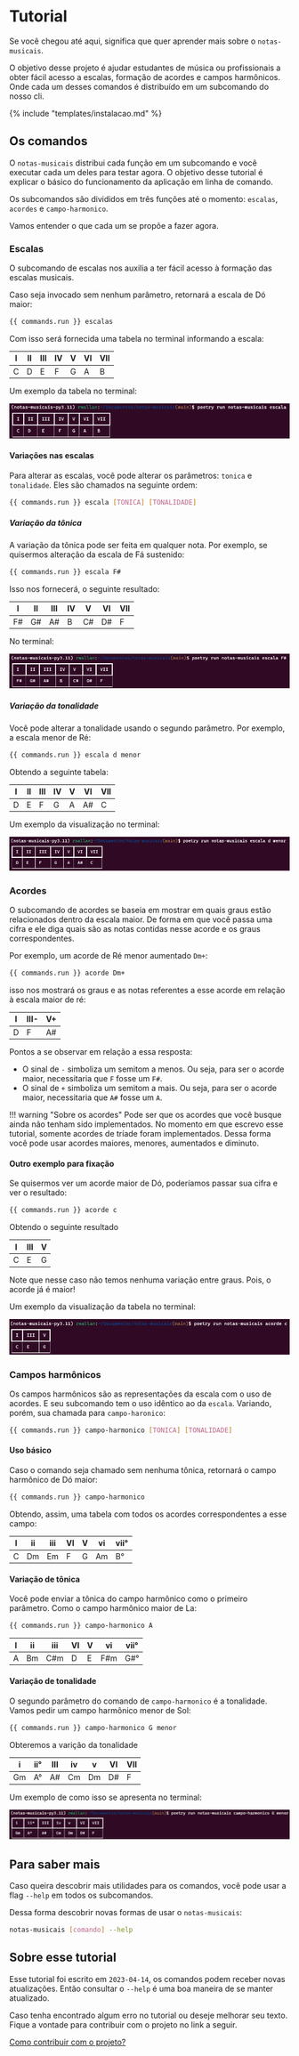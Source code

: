# Tutorial

Se você chegou até aqui, significa que quer aprender mais sobre o `notas-musicais`.

O objetivo desse projeto é ajudar estudantes de música ou profissionais a obter fácil acesso a escalas, formação de acordes e campos harmônicos. Onde cada um desses comandos é distribuído em um subcomando do nosso cli.

{% include "templates/instalacao.md" %}

## Os comandos

O `notas-musicais` distribui cada função em um subcomando e você executar cada um deles para testar agora. O objetivo desse tutorial é explicar o básico do funcionamento da aplicação em linha de comando.

Os subcomandos são divididos em três funções até o momento: `escalas`, `acordes` e `campo-harmonico`.

Vamos entender o que cada um se propõe a fazer agora.

### Escalas

O subcomando de escalas nos auxilia a ter fácil acesso à formação das escalas musicais.

Caso seja invocado sem nenhum parâmetro, retornará a escala de Dó maior:

```bash
{{ commands.run }} escalas
```

Com isso será fornecida uma tabela no terminal informando a escala:

| I | II | III | IV | V | VI | VII |
| - | -- | --- | -- | - | -- | --- |
| C | D  | E   | F  | G | A  | B   |

Um exemplo da tabela no terminal:

![Exemplo basico de escala](assets/tutorial/img_01.png)

#### Variações nas escalas

Para alterar as escalas, você pode alterar os parâmetros: `tonica` e `tonalidade`. Eles são chamados na seguinte ordem:

```bash
{{ commands.run }} escala [TONICA] [TONALIDADE]
```

##### Variação da tônica

A variação da tônica pode ser feita em qualquer nota. Por exemplo, se quisermos alteração da escala de Fá sustenido:

```bash
{{ commands.run }} escala F#
```

Isso nos fornecerá, o seguinte resultado:

| I | II | III | IV | V | VI | VII |
| - | -- | --- | -- | - | -- | --- |
| F# | G#  | A#   | B  | C# | D#  | F   |

No terminal:

![Variação da tônica na escala](assets/tutorial/img_02.png)

##### Variação da tonalidade

Você pode alterar a tonalidade usando o segundo parâmetro. Por exemplo, a escala menor de Ré:

```bash
{{ commands.run }} escala d menor
```

Obtendo a seguinte tabela:

| I | II | III | IV | V | VI | VII |
| - | -- | --- | -- | - | -- | --- |
| D | E  | F   | G  | A | A# | C   |

Um exemplo da visualização no terminal:

![Variação da tonalidade na escala](assets/tutorial/img_03.png)

### Acordes

O subcomando de acordes se baseia em mostrar em quais graus estão relacionados dentro da escala maior. De forma em que você passa uma cifra e ele diga quais são as notas contidas nesse acorde e os graus correspondentes.

Por exemplo, um acorde de Ré menor aumentado `Dm+`:

```bash
{{ commands.run }} acorde Dm+
```

isso nos mostrará os graus e as notas referentes a esse acorde em relação à escala maior de ré:

| I | III- | V+ |
| - | ---- | -- |
| D | F    | A# |

Pontos a se observar em relação a essa resposta:

- O sinal de `-` simboliza um semitom a menos. Ou seja, para ser o acorde maior, necessitaria que `F` fosse um `F#`.
- O sinal de `+` simboliza um semitom a mais. Ou seja, para ser o acorde maior, necessitaria que `A#` fosse um `A`.

!!! warning "Sobre os acordes"
    Pode ser que os acordes que você busque ainda não tenham sido implementados. No momento em que escrevo esse tutorial, somente acordes de tríade foram implementados. Dessa forma você pode usar acordes maiores, menores, aumentados e diminuto.

#### Outro exemplo para fixação

Se quisermos ver um acorde maior de Dó, poderíamos passar sua cifra e ver o resultado:

```bash
{{ commands.run }} acorde c
```

Obtendo o seguinte resultado

| I | III | V |
| - | --- | - |
| C | E   | G |

Note que nesse caso não temos nenhuma variação entre graus. Pois, o acorde já é maior!

Um exemplo da visualização da tabela no terminal:

![Exemplo de fixação](assets/tutorial/img_04.png)

### Campos harmônicos

Os campos harmônicos são as representações da escala com o uso de acordes. E seu subcomando tem o uso idêntico ao da `escala`. Variando, porém, sua chamada para `campo-haronico`:

```bash
{{ commands.run }} campo-harmonico [TONICA] [TONALIDADE]
```

#### Uso básico

Caso o comando seja chamado sem nenhuma tônica, retornará o campo harmônico de Dó maior:

```bash
{{ commands.run }} campo-harmonico
```

Obtendo, assim, uma tabela com todos os acordes correspondentes a esse campo:

| I | ii | iii | VI | V | vi | vii° |
| - | -- | --- | -- | - | -- | ---- |
| C | Dm | Em  | F  | G | Am | B°   |

#### Variação de tônica

Você pode enviar a tônica do campo harmônico como o primeiro parâmetro. Como o campo harmônico maior de La:

```bash
{{ commands.run }} campo-harmonico A
```

| I | ii | iii | VI | V | vi | vii° |
| - | -- | --- | -- | - | -- | ---- |
| A | Bm | C#m | D  | E | F#m | G#° |

#### Variação de tonalidade

O segundo parâmetro do comando de `campo-harmonico` é a tonalidade. Vamos pedir um campo harmônico menor de Sol:

```bash
{{ commands.run }} campo-harmonico G menor
```

Obteremos a varição da tonalidade

| i | ii° | III | iv | v | VI | VII |
| - | --- | --- | -- | - | -- | --- |
| Gm | A° | A# | Cm | Dm | D# | F |

Um exemplo de como isso se apresenta no terminal:

![Variação da tonalidade no campo harmônico](assets/tutorial/img_05.png)

## Para saber mais

Caso queira descobrir mais utilidades para os comandos, você pode usar a flag `--help` em todos os subcomandos.

Dessa forma descobrir novas formas de usar o `notas-musicais`:

```bash
notas-musicais [comando] --help
```

## Sobre esse tutorial

Esse tutorial foi escrito em `2023-04-14`, os comandos podem receber novas atualizações. Então consultar o `--help` é uma boa maneira de se manter atualizado.

Caso tenha encontrado algum erro no tutorial ou deseje melhorar seu texto. Fique a vontade para contribuir com o projeto no link a seguir.

[Como contribuir com o projeto?](/02_contribua/)
